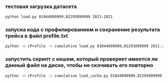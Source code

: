 ### тестовая загрузка датасета
```bash
python load.py 01044099999,02293099999 2021-2021
```

### запуска кода с профилированием и сохранение результата трейса в файл profile.txt
```bash
python -m cProfile -s cumulative load.py 01044099999,02293099999 2021-2021 > profile.txt
```

### запустить скрипт с кешем, который проверяет имеется ли данный файл на диске, чтобы не скачивать его повторно
```bash
python -m cProfile -s cumulative load_cache.py 01044099999,02293099999 2021-2021 > profile_cache.txt
```